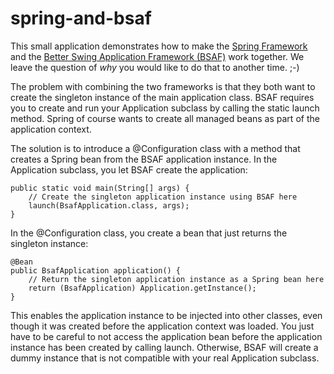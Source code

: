 # spring-and-bsaf

This small application demonstrates how to make the 
[Spring Framework](https://projects.spring.io/spring-framework) and the
[Better Swing Application Framework (BSAF)](https://sourceforge.net/projects/bsaf)
work together. We leave the question of _why_ you would like to do that
to another time. ;-)

The problem with combining the two frameworks is that they both want to create
the singleton instance of the main application class. BSAF requires you to
create and run your Application subclass by calling the static launch method. 
Spring of course wants to create all managed beans as part of the application
context.

The solution is to introduce a @Configuration class with a method that creates 
a Spring bean from the BSAF application instance. In the Application subclass,
you let BSAF create the application:

    public static void main(String[] args) {
        // Create the singleton application instance using BSAF here
        launch(BsafApplication.class, args);
    }

In the @Configuration class, you create a bean that just returns the singleton
instance:

    @Bean
    public BsafApplication application() {
        // Return the singleton application instance as a Spring bean here
        return (BsafApplication) Application.getInstance();
    }

This enables the application instance to be injected into other classes, even 
though it was created before the application context was loaded. You just have 
to be careful to not access the application bean before the application instance
has been created by calling launch. Otherwise, BSAF will create a dummy instance
that is not compatible with your real Application subclass.
